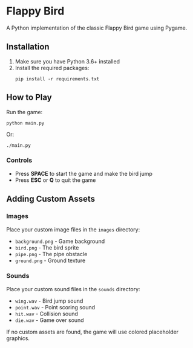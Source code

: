 # Flappy Bird

A Python implementation of the classic Flappy Bird game using Pygame.

## Installation

1. Make sure you have Python 3.6+ installed
2. Install the required packages:
   ```
   pip install -r requirements.txt
   ```

## How to Play

Run the game:
```
python main.py
```

Or:
```
./main.py
```

### Controls
- Press **SPACE** to start the game and make the bird jump
- Press **ESC** or **Q** to quit the game

## Adding Custom Assets

### Images
Place your custom image files in the `images` directory:
- `background.png` - Game background
- `bird.png` - The bird sprite
- `pipe.png` - The pipe obstacle
- `ground.png` - Ground texture

### Sounds
Place your custom sound files in the `sounds` directory:
- `wing.wav` - Bird jump sound
- `point.wav` - Point scoring sound
- `hit.wav` - Collision sound
- `die.wav` - Game over sound

If no custom assets are found, the game will use colored placeholder graphics.